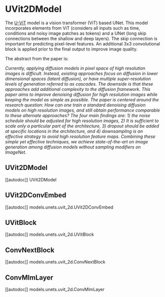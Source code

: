 <!--Copyright 2025 The HuggingFace Team. All rights reserved.

Licensed under the Apache License, Version 2.0 (the "License"); you may not use this file except in compliance with
the License. You may obtain a copy of the License at

http://www.apache.org/licenses/LICENSE-2.0

Unless required by applicable law or agreed to in writing, software distributed under the License is distributed on
an "AS IS" BASIS, WITHOUT WARRANTIES OR CONDITIONS OF ANY KIND, either express or implied. See the License for the
specific language governing permissions and limitations under the License.
-->

# UVit2DModel

The [U-ViT](https://hf.co/papers/2301.11093) model is a vision transformer (ViT) based UNet. This model incorporates elements from ViT (considers all inputs such as time, conditions and noisy image patches as tokens) and a UNet (long skip connections between the shallow and deep layers). The skip connection is important for predicting pixel-level features. An additional 3x3 convolutional block is applied prior to the final output to improve image quality.

The abstract from the paper is:

*Currently, applying diffusion models in pixel space of high resolution images is difficult. Instead, existing approaches focus on diffusion in lower dimensional spaces (latent diffusion), or have multiple super-resolution levels of generation referred to as cascades. The downside is that these approaches add additional complexity to the diffusion framework. This paper aims to improve denoising diffusion for high resolution images while keeping the model as simple as possible. The paper is centered around the research question: How can one train a standard denoising diffusion models on high resolution images, and still obtain performance comparable to these alternate approaches? The four main findings are: 1) the noise schedule should be adjusted for high resolution images, 2) It is sufficient to scale only a particular part of the architecture, 3) dropout should be added at specific locations in the architecture, and 4) downsampling is an effective strategy to avoid high resolution feature maps. Combining these simple yet effective techniques, we achieve state-of-the-art on image generation among diffusion models without sampling modifiers on ImageNet.*

## UVit2DModel

[[autodoc]] UVit2DModel

## UVit2DConvEmbed

[[autodoc]] models.unets.uvit_2d.UVit2DConvEmbed

## UVitBlock

[[autodoc]] models.unets.uvit_2d.UVitBlock

## ConvNextBlock

[[autodoc]] models.unets.uvit_2d.ConvNextBlock

## ConvMlmLayer

[[autodoc]] models.unets.uvit_2d.ConvMlmLayer
